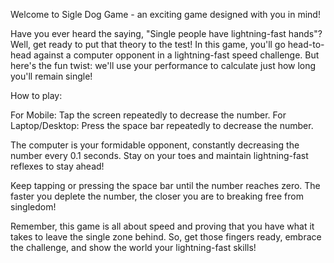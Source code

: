 Welcome to Sigle Dog Game - an exciting game designed with you in mind!

Have you ever heard the saying, "Single people have lightning-fast hands"? Well, get ready to put that theory to the test! In this game, you'll go head-to-head against a computer opponent in a lightning-fast speed challenge. But here's the fun twist: we'll use your performance to calculate just how long you'll remain single!

How to play:

For Mobile: Tap the screen repeatedly to decrease the number.
For Laptop/Desktop: Press the space bar repeatedly to decrease the number.

The computer is your formidable opponent, constantly decreasing the number every 0.1 seconds. Stay on your toes and maintain lightning-fast reflexes to stay ahead!

Keep tapping or pressing the space bar until the number reaches zero. The faster you deplete the number, the closer you are to breaking free from singledom!

Remember, this game is all about speed and proving that you have what it takes to leave the single zone behind. So, get those fingers ready, embrace the challenge, and show the world your lightning-fast skills!





